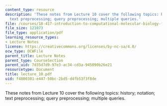 ```yaml
---
content_type: resource
description: 'These notes from Lecture 10 cover the following topics: history; notation;
  text preprocessing; query preprocessing; multiple queries.'
file: /courses/18-417-introduction-to-computational-molecular-biology-fall-2004/f4800301e44750bc2bd5d4fb53f3f8de_lecture_10.pdf
file_size: 121073
file_type: application/pdf
learning_resource_types:
- Lecture Notes
license: https://creativecommons.org/licenses/by-nc-sa/4.0/
ocw_type: OCWFile
parent_title: Lecture Notes
parent_type: CourseSection
parent_uid: 7d35d7d9-97e3-ac34-cd3a-945090b26e21
resourcetype: Document
title: lecture_10.pdf
uid: f4800301-e447-50bc-2bd5-d4fb53f3f8de
---
```

These notes from Lecture 10 cover the following topics: history; notation; text preprocessing; query preprocessing; multiple queries.